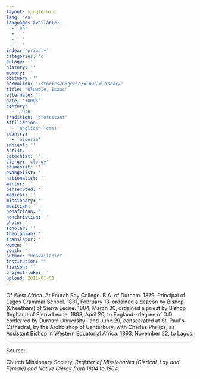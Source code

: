 ```yaml
---
layout: single-bio
lang: 'en'
languages-available:
  - 'en'
  - ' '
  - ' '
  - ' '
index: 'primary'
categories: 'o'
eulogy: ''
history: ''
memory: ''
obituary: ''
permalink: '/stories/nigeria/oluwole-isaac/'
title: "Oluwole, Isaac"
alternate: ""
date: '1800s'
century:
  - '19th'
tradition: 'protestant'
affiliation:
  - 'anglican (cms)'
country:
  - 'nigeria'
ancient: ''
artist: ''
catechist: ''
clergy: 'clergy'
ecumenist: ''
evangelist: ''
nationalist: ''
martyr: ''
persecuted: ''
medical: ''
missionary: ''
musician: ''
nonafrican: ''
nonchristian: ''
photo: ''
scholar: ''
theologian: ''
translator: ''
women: ''
youth: ''
author: "Unavailable"
institution: ""
liaison: ""
project-luke: ''
upload: 2011-01-01
---
```




Of West Africa.  At Fourah Bay College.  B.A. of Durham.  1879, Principal of Lagos Grammar School.  1881, February 13, ordained a deacon by Bishop (Cheetham) of Sierra Leone.  1884, March 30, ordained a priest by Bishop (Ingham) of Sierra Leone.  1893, April 20, to England--degree of D.D. conferred by Durham University--and June 29, consecrated at St. Paul's Cathedral, by the Archbishop of Canterbury, with Charles Phillips, as Assistant Bishop in Western Equatorial Africa.  1893, November 22, to Lagos.



---

Source:

Church Missionary Society, *Register of Missionaries (Clerical, Lay and Female) and Native Clergy from 1804 to 1904*.
